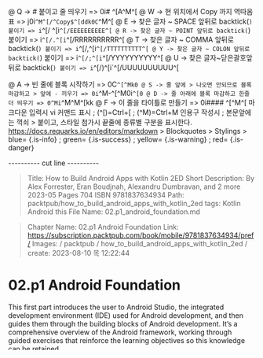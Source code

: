 
@ Q -> # 붙이고 줄 띄우기 => 0i# ^[A^M^[
@ W -> 현 위치에서 Copy 까지 역따옴표 => j0i```^M^[/^Copy$^[ddk0C```^M^[
@ E -> 찾은 글자 ~ SPACE 앞뒤로 backtick(`) 붙이기 => i`^[/ ^[i`^[/EEEEEEEEEE^[
@ R -> 찾은 글자 ~ POINT 앞뒤로 backtick(`) 붙이기 => i`^[/.^[i`^[/RRRRRRRRRR^[
@ T -> 찾은 글자 ~ COMMA 앞뒤로 backtick(`) 붙이기 => i`^[/,^[i`^[/TTTTTTTTTT^[
@ Y -> 찾은 글자 ~ COLON 앞뒤로 backtick(`) 붙이기 => i`^[/;^[i`^[/YYYYYYYYYY^[
@ U -> 찾은 글자~닫은괄호앞뒤로 backtick(`) 붙이기 => i`^[/)^[i`^[/UUUUUUUUUU^[

@ A -> 빈 줄에 블록 시작하기 => 0C```^[^Mk0
@ S -> 줄 앞에 > 나오면 안되므로 블록 마감하고 > 앞에 - 끼우기 => 0i```^M-^[^M0i```^[0
@ D -> 줄 아래에 블록 마감하고 한줄 더 띄우기 => 0^Mi```^M^M^[kk
@ F -> 이 줄을 타이틀로 만들기 => 0i#### ^[^M^[
    마크다운 입력시 vi 커맨드 표시 ; (^[)=Ctrl+[ ; (^M)=Ctrl+M
    인용구 작성시 ; 본문앞에는 꺽쇠 > 붙이고, 스타일 첨가시 끝줄에 종류별 구분을 표시한다.
    https://docs.requarks.io/en/editors/markdown > Blockquotes > Stylings >
    blue= {.is-info} ; green= {.is-success} ; yellow= {.is-warning} ; red= {.is-danger}

---------- cut line ----------


> Title: How to Build Android Apps with Kotlin 2ED
> Short Description: By Alex Forrester, Eran Boudjnah, Alexandru Dumbravan, and 2 more 2023-05 Pages 704 ISBN 9781837634934
> Path: packtpub/how_to_build_android_apps_with_kotlin_2ed
> tags: Kotlin Android
> this File Name: 02.p1_android_foundation.md

> Chapter Name: 02.p1 Android Foundation
> Link: https://subscription.packtpub.com/book/mobile/9781837634934/pref/
> Images: / packtpub / how_to_build_android_apps_with_kotlin_2ed /
> create: 2023-08-10 목 12:22:44

# 02.p1 Android Foundation

This first part introduces the user to Android Studio, the integrated development environment (IDE) used for Android development, and then guides them through the building blocks of Android development. It’s a comprehensive overview of the Android framework, working through guided exercises that reinforce the learning objectives so this knowledge can be retained.

We will cover the following chapters in this section:

Chapter 1, Creating Your First App
Chapter 2, Building User Screen Flows
Chapter 3, Developing the UI with Fragments
Chapter 4, Building App Navigation

Previous Chapter
Next Chapter

